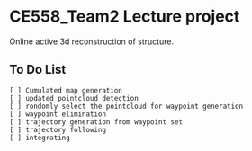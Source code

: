 # CE558_Team2 Lecture project
 Online active 3d reconstruction of structure.
## To Do List
	[ ] Cumulated map generation
	[ ] updated pointcloud detection
	[ ] rondomly select the pointcloud for waypoint generation
	[ ] waypoint elimination
	[ ] trajectory generation from waypoint set
	[ ] trajectory following 
	[ ] integrating
